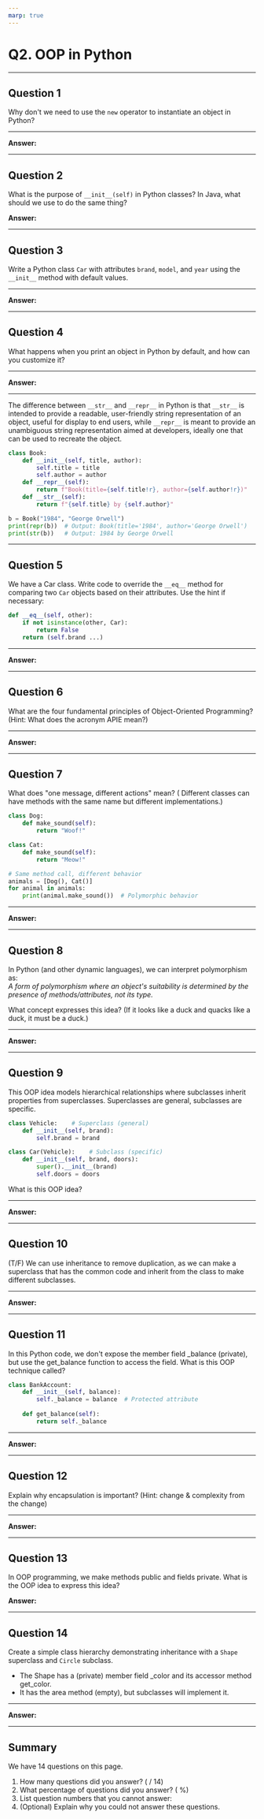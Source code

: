 ```yaml
---
marp: true
---
```


# Q2. OOP in Python

---

## Question 1

Why don't we need to use the `new` operator to instantiate an object in Python?

---

**Answer:**

---

## Question 2

What is the purpose of `__init__(self)` in Python classes? 
In Java, what should we use to do the same thing?

**Answer:**

---

## Question 3

Write a Python class `Car` with attributes `brand`, `model`, and `year` using the `__init__` method with default values.

---

**Answer:**

---

## Question 4

What happens when you print an object in Python by default, and how can you customize it?

---

**Answer:**

---

The difference between `__str__` and `__repr__` in Python is that `__str__` is intended to provide a readable, user-friendly string representation of an object, useful for display to end users, while `__repr__` is meant to provide an unambiguous string representation aimed at developers, ideally one that can be used to recreate the object.

```python
class Book:
    def __init__(self, title, author):
        self.title = title
        self.author = author
    def __repr__(self):
        return f"Book(title={self.title!r}, author={self.author!r})"
    def __str__(self):
        return f"{self.title} by {self.author}"

b = Book("1984", "George Orwell")
print(repr(b))  # Output: Book(title='1984', author='George Orwell')
print(str(b))   # Output: 1984 by George Orwell
```

---

## Question 5

We have a Car class. Write code to override the `__eq__` method for comparing two `Car` objects based on their attributes. Use the hint if necessary:

```python
def __eq__(self, other):
    if not isinstance(other, Car):
        return False
    return (self.brand ...)
```

---

**Answer:**

---

## Question 6

What are the four fundamental principles of Object-Oriented Programming? (Hint: What does the acronym APIE mean?)

---

**Answer:**

---

## Question 7

What does "one message, different actions" mean? ( Different classes can have methods with the same name but different implementations.)

```python
class Dog:
    def make_sound(self):
        return "Woof!"

class Cat:
    def make_sound(self):
        return "Meow!"

# Same method call, different behavior
animals = [Dog(), Cat()]
for animal in animals:
    print(animal.make_sound())  # Polymorphic behavior
```

---

**Answer:**

---

## Question 8

In Python (and other dynamic languages), we can interpret polymorphism as:  
*A form of polymorphism where an object's suitability is determined by the presence of methods/attributes, not its type.*  

What concept expresses this idea? (If it looks like a duck and quacks like a duck, it must be a duck.)

---

**Answer:**

---

## Question 9

This OOP idea models hierarchical relationships where subclasses inherit properties from superclasses. Superclasses are general, subclasses are specific.

```python
class Vehicle:    # Superclass (general)
    def __init__(self, brand):
        self.brand = brand

class Car(Vehicle):    # Subclass (specific)
    def __init__(self, brand, doors):
        super().__init__(brand)
        self.doors = doors
```

What is this OOP idea?

---

**Answer:**

---

## Question 10

(T/F) We can use inheritance to remove duplication, as we can make a superclass that has the common code and inherit from the class to make different subclasses.

---

**Answer:**

---

## Question 11

In this Python code, we don't expose the member field _balance (private), but use the get_balance function to access the field. What is this OOP technique called?

```python
class BankAccount:
    def __init__(self, balance):
        self._balance = balance  # Protected attribute
    
    def get_balance(self):
        return self._balance
```

----

**Answer:**

---

## Question 12

Explain why encapsulation is important? (Hint: change & complexity from the change)

---

**Answer:**

---

## Question 13

In OOP programming, we make methods public and fields private. What is the OOP idea to express this idea?

**Answer:**

---

## Question 14

Create a simple class hierarchy demonstrating inheritance with a `Shape` superclass and `Circle` subclass. 
- The Shape has a (private) member field _color and its accessor method get_color.
- It has the area method (empty), but subclasses will implement it.

---

**Answer:**

---

## Summary

We have 14 questions on this page.

1. How many questions did you answer? ( / 14)
2. What percentage of questions did you answer? (  %)
3. List question numbers that you cannot answer:
4. (Optional) Explain why you could not answer these questions.
